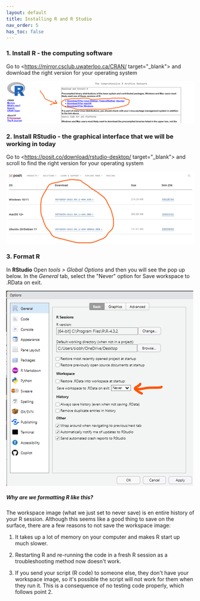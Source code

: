 ```yaml
---
layout: default
title: Installing R and R Studio
nav_order: 5
has_toc: false
---
```


### 1. Install R - the computing software

Go to <https://mirror.csclub.uwaterloo.ca/CRAN/ target="_blank"> and download the right version for your operating system

![](images/installR.png)

### 2. Install RStudio - the graphical interface that we will be working in today

Go to <https://posit.co/download/rstudio-desktop/ target="_blank"> and scroll to find the right version for your operating system

![](images/install_RStudio.png)

### 3. Format R

In <strong>RStudio</strong> Open *tools \> Global Options* and then you will see the pop up below. In the *General* tab, select the "Never" option for Save workspace to .RData on exit.

![](images/never_save.png)

##### Why are we formatting R like this?

The workspace image (what we just set to never save) is en entire history of your R session. Although this seems like a good thing to save on the surface, there are a few reasons to not save the workspace image:

1.  It takes up a lot of memory on your computer and makes R start up much slower.

2.  Restarting R and re-running the code in a fresh R session as a troubleshooting method now doesn't work.

3.  If you send your script (R code) to someone else, they don't have your workspace image, so it's possible the script will not work for them when they run it. This is a consequence of no testing code properly, which follows point 2.
